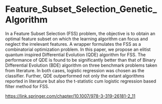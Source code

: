 # Feature_Subset_Selection_Genetic_Algorithm

In a Feature Subset Selection (FSS) problem, the objective is to obtain an optimal feature subset on which the learning algorithm can focus and neglect the irrelevant features. A wrapper formulates the FSS as a combinatorial optimization problem. In this paper, we propose an elitist quantum inspired Differential Evolution (QDE) algorithm for FSS. The performance of QDE is found to be significantly better than that of Binary Differential Evolution (BDE) algorithm on three benchmark problems taken from literature. In both cases, logistic regression was chosen as the classifier. Further, QDE outperformed not only the extant algorithms reported in literature but also the t-statistic cum logistic regression based filter method for FSS.

https://link.springer.com/chapter/10.1007/978-3-319-26181-2_11
